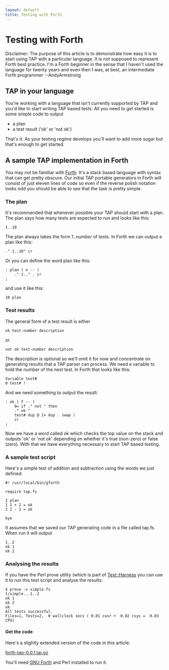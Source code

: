```yaml
---
layout: default
title: Testing with Forth
---
```


# Testing with Forth

Disclaimer: The purpose of this article is to demonstrate how easy it is to start using TAP with a particular language. It is not supposed to represent Forth best practice. I'm a Forth beginner in the sense that I haven't used the language for twenty years and even then I was, at best, an intermediate Forth programmer --AndyArmstrong

## TAP in your language

You're working with a language that isn't currently supported by TAP and you'd like to start writing TAP based tests. All you need to get started is some simple code to output

-    a plan
-    a test result ('ok' or 'not ok')

That's it. As your testing regime develops you'll want to add more sugar but that's enough to get started.

## A sample TAP implementation in Forth

You may not be familiar with [Forth](https://en.wikipedia.org/wiki/Forth_(programming_language)). It's a stack based language with syntax that can get pretty obscure. Our initial TAP portable generators in Forth will consist of just eleven lines of code so even if the reverse polish notation looks odd you should be able to see that the task is pretty simple.

### The plan

It's recommended that whenever possible your TAP should start with a plan. The plan says how many tests are expected to run and looks like this:

```
1..10
```

The plan always takes the form 1..*number* of tests.
In Forth we can output a plan like this:

```
." 1..10" cr
```

Or you can define the word plan like this:

```
: plan ( n -- )
    ." 1.." . cr
;
```

and use it like this:

```
10 plan
```

### Test results

The general form of a test result is either

```
ok test-number description
```

or

```
not ok test-number description
```

The description is optional so we'll omit it for now and concentrate on generating results that a TAP parser can process.
We need a variable to hold the number of the next test. In Forth that looks like this:

```
Variable test# 
0 test# !
```

And we need something to output the result:

```
: ok ( f -- )
	0= if ." not " then
	." ok "
	test# dup @ 1+ dup . swap !
	cr
;
```

Now we have a word called ok which checks the top value on the stack and outputs 'ok' or 'not ok' depending on whether it's true (non-zero) or false (zero). With that we have everything necessary to start TAP based testing.


### A sample test script

Here's a simple test of addition and subtraction using the words we just defined:

```
#! /usr/local/bin/gforth

require tap.fs

2 plan
1 1 + 2 = ok
2 1 - 1 = ok

bye
```

It assumes that we saved our TAP generating code in a file called tap.fs. When run it will output

```
1..2
ok 1
ok 2
```

### Analysing the results

If you have the Perl prove utility (which is part of [Test::Harness](http://search.cpan.org/dist/Test-Harness/) you can use it to run this test script and analyse the results:

```
$ prove -v simple.fs
t/simple...1..2 
ok 1 
ok 2 
ok
All tests successful.
Files=1, Tests=2,  0 wallclock secs ( 0.01 cusr +  0.02 csys =  0.03 CPU)
```

#### Get the code

Here's a slightly extended version of the code in this article:

[forth-tap-0.0.1.tar.gz](/assets/forth-tap-0.0.1.tar.gz)

You'll need [GNU Forth](http://www.gnu.org/software/gforth) and Perl installed to run it.
